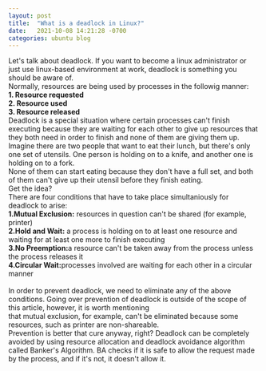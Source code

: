 ```yaml
---
layout: post
title:  "What is a deadlock in Linux?"
date:   2021-10-08 14:21:28 -0700
categories: ubuntu blog
---
```

Let's talk about deadlock. If you want to become a linux administrator or just use linux-based environment at work, deadlock is something you should be aware of. <br>
Normally, resources are being used by processes in the followig manner: <br>
<b>1. Resource requested</b><br>
<b>2. Resource used</b><br>
<b>3. Resource released </b><br>
Deadlock is a special situation where certain processes can't finish executing because they are waiting for each other to give up resources that they both need in order to finish and none of them are giving them up.<br>
Imagine there are two people that want to eat their lunch, but there's only one set of utensils. One person is holding on to a knife, and another one is holding on to a fork.<br> None of them can start eating because they don't have a full set, and both of them can't give up their utensil before they finish eating.<br> Get the idea?<br>
There are four conditions that have to take place simultaniously for deadlock to arise:<br>
<b>1.Mutual Exclusion:</b> resources in question can't be shared (for example, printer)<br>
<b>2.Hold and Wait:</b> a process is holding on to at least one resource and waiting for at least one more to finish executing<br>
<b>3.No Preemption:</b>a resource can't be taken away from the process unless the process releases it<br>
<b>4.Circular Wait:</b>processes involved are waiting for each other in a circular manner<br>
<br>
In order to prevent deadlock, we need to eliminate any of the above conditions. Going over prevention of deadlock is outside of the scope of this article, however, it is worth mentioning <br>that mutual exclusion, for example, can't be eliminated because some resources, such as printer are non-shareable. <br> Prevention is better that cure anyway, right? Deadlock can be completely avoided by using resource allocation and deadlock avoidance algorithm called Banker's Algorithm. BA checks if it is safe to allow the request made by the process, and if it's not, it doesn't allow it.
